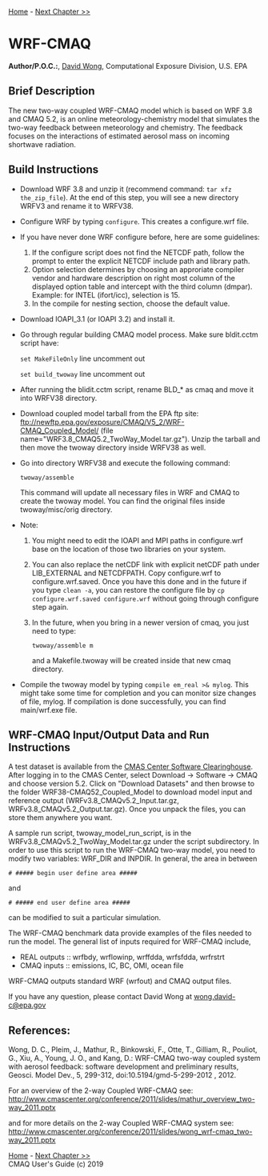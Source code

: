 
<!-- BEGIN COMMENT -->

[Home](README.md) - [Next Chapter >>](CMAQ_UG_references.md)

<!-- END COMMENT -->

# WRF-CMAQ
**Author/P.O.C.:**, [David Wong](mailto:wong.david-c@epa.gov), Computational Exposure Division, U.S. EPA

## Brief Description

The new two-way coupled WRF-CMAQ model which is based on WRF 3.8 and CMAQ 5.2, is an online meteorology-chemistry model that simulates the two-way feedback between meteorology and chemistry. The feedback focuses on the interactions of estimated aerosol mass on incoming shortwave radiation.


## Build Instructions

- Download WRF 3.8 and unzip it (recommend command: `tar xfz the_zip_file`). At the end of this step, you will see a new directory WRFV3 and rename it
   to WRFV38.
- Configure WRF by typing `configure`. This creates a configure.wrf file.
- If you have never done WRF configure before, here are some guidelines:
   1. If the configure script does not find the NETCDF path, follow the prompt to enter the explicit NETCDF include path and library path.
   2. Option selection determines by choosing an approriate compiler vendor and hardware description on right most column of the displayed option table and intercept with the third column (dmpar).  Example: for INTEL (ifort/icc), selection is 15.
   3. In the compile for nesting section, choose the default value.
- Download IOAPI_3.1 (or IOAPI 3.2) and install it.
- Go through regular building CMAQ model process. Make sure bldit.cctm script  have:

    `set MakeFileOnly` line uncomment out

    `set build_twoway` line uncomment out

- After running the blidit.cctm script, rename BLD_\* as cmaq and move it into WRFV38 directory.

 - Download coupled model tarball from the EPA ftp site: ftp://newftp.epa.gov/exposure/CMAQ/V5_2/WRF-CMAQ_Coupled_Model/ (file name="WRF3.8_CMAQ5.2_TwoWay_Model.tar.gz"). Unzip the tarball and then move the twoway directory inside WRFV38 as well.

- Go into directory WRFV38 and execute the following command:

   `twoway/assemble`

   This command will update all necessary files in WRF and CMAQ to create
   the twoway model. You can find the original files inside twoway/misc/orig
   directory.

- Note:  
   1. You might need to edit the IOAPI and MPI paths in configure.wrf base on
      the location of those two libraries on your system.

   2. You can also replace the netCDF link with explicit netCDF path under
      LIB_EXTERNAL and NETCDFPATH. Copy configure.wrf to configure.wrf.saved.
      Once you have this done and in the future if you type `clean -a`, you
      can restore the configure file by `cp configure.wrf.saved configure.wrf`
      without going through configure step again.

   3. In the future, when you bring in a newer version of cmaq, you just
      need to type:

      `twoway/assemble m`

      and a Makefile.twoway will be created inside that new cmaq directory.

- Compile the twoway model by typing `compile em_real >& mylog`. This might take some time for completion and you can monitor size changes of file, mylog. If compilation is done successfully, you can find main/wrf.exe file.

## WRF-CMAQ Input/Output Data and Run Instructions
A test dataset is available from the [CMAS Center Software Clearinghouse](https://www.cmascenter.org/download/software/cmaq/cmaq_5-2.cfm?DB=TRUE). After logging in to the CMAS Center, select Download -> Software -> CMAQ and choose version 5.2.  Click on "Download Datasets" and then browse to the folder WRF38-CMAQ52_Coupled_Model to download model input and reference output (WRFv3.8_CMAQv5.2_Input.tar.gz, WRFv3.8_CMAQv5.2_Output.tar.gz). Once you unpack the files, you can store them anywhere you want.  

A sample run script, twoway_model_run_script, is in the WRFv3.8_CMAQv5.2_TwoWay_Model.tar.gz under the script subdirectory.
In order to use this script to run the WRF-CMAQ two-way model, you need to modify two variables: WRF_DIR and INPDIR.
    In general, the area in between

`# ##### begin user define area #####`

and

`# ##### end user define area #####`

can be modified to suit a particular simulation.

The WRF-CMAQ benchmark data provide examples of the files needed to run the model. The general list of inputs required for WRF-CMAQ include,

* REAL outputs :: wrfbdy, wrflowinp, wrffdda, wrfsfdda, wrfrstrt
* CMAQ inputs  :: emissions, IC, BC, OMI, ocean file

WRF-CMAQ outputs standard WRF (wrfout) and CMAQ output files.

If you have any question, please contact David Wong at wong.david-c@epa.gov

## References:

Wong, D. C., Pleim, J., Mathur, R., Binkowski, F., Otte, T., Gilliam, R., Pouliot, G., Xiu, A., Young, J. O., and Kang, D.: WRF-CMAQ two-way coupled system with aerosol feedback: software development and preliminary results, Geosci. Model Dev., 5, 299-312, doi:10.5194/gmd-5-299-2012 , 2012.

For an overview of the 2-way Coupled WRF-CMAQ see: http://www.cmascenter.org/conference/2011/slides/mathur_overview_two-way_2011.pptx

and for more details on the 2-way Coupled WRF-CMAQ system see: http://www.cmascenter.org/conference/2011/slides/wong_wrf-cmaq_two-way_2011.pptx
<!-- BEGIN COMMENT -->

[Home](README.md) - [Next Chapter >>](CMAQ_UG_references.md)<br>
CMAQ User's Guide (c) 2019<br>

<!-- END COMMENT -->
